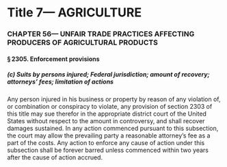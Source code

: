 
# Title 7— AGRICULTURE
### CHAPTER 56— UNFAIR TRADE PRACTICES AFFECTING PRODUCERS OF AGRICULTURAL PRODUCTS
#### § 2305. Enforcement provisions
##### (c) Suits by persons injured; Federal jurisdiction; amount of recovery; attorneys’ fees; limitation of actions

Any person injured in his business or property by reason of any violation of, or combination or conspiracy to violate, any provision of section 2303 of this title may sue therefor in the appropriate district court of the United States without respect to the amount in controversy, and shall recover damages sustained. In any action commenced pursuant to this subsection, the court may allow the prevailing party a reasonable attorney’s fee as a part of the costs. Any action to enforce any cause of action under this subsection shall be forever barred unless commenced within two years after the cause of action accrued.
